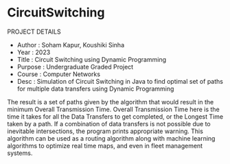 # CircuitSwitching
PROJECT DETAILS
 * Author   :   Soham Kapur, Koushiki Sinha
 * Year     :   2023
 * Title    :   Circuit Switching using Dynamic Programming
 * Purpose  :   Undergraduate Graded Project
 * Course   :   Computer Networks
 * Desc     :   Simulation of Circuit Switching in Java to find optimal set of paths for multiple data transfers using Dynamic Programming

The result is a set of paths given by the algorithm that would result in the minimum Overall Transmission Time.
Overall Transmission Time here is the time it takes for all the Data Transfers to get completed, or the Longest Time taken by a path.
If a combination of data transfers is not possible due to inevitable intersections, the program prints appropriate warning.
This algorithm can be used as a routing algorithm along with machine learning algorithms to optimize real time maps, and even in fleet management systems.
